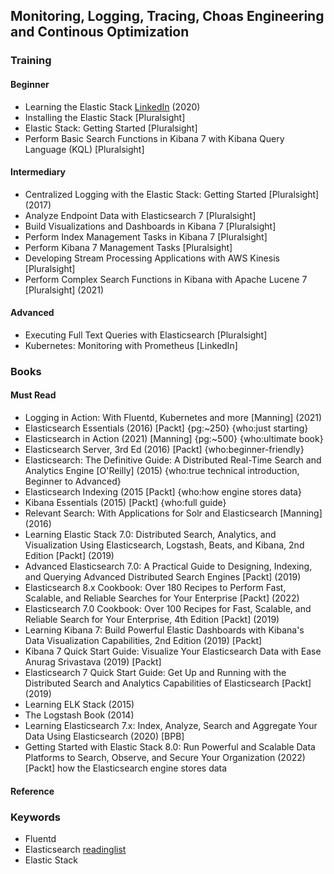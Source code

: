 ## Monitoring, Logging, Tracing, Choas Engineering and Continous Optimization

### Training
#### Beginner 
* Learning the Elastic Stack [LinkedIn](https://www.linkedin.com/learning/learning-the-elastic-stack-2?u=132179937) (2020)
* Installing the Elastic Stack [Pluralsight]
* Elastic Stack: Getting Started [Pluralsight]
* Perform Basic Search Functions in Kibana 7 with Kibana Query Language (KQL) [Pluralsight]

#### Intermediary
* Centralized Logging with the Elastic Stack: Getting Started [Pluralsight] (2017)
* Analyze Endpoint Data with Elasticsearch 7 [Pluralsight]
* Build Visualizations and Dashboards in Kibana 7 [Pluralsight]
* Perform Index Management Tasks in Kibana 7 [Pluralsight]
* Perform Kibana 7 Management Tasks [Pluralsight]
* Developing Stream Processing Applications with AWS Kinesis [Pluralsight]
* Perform Complex Search Functions in Kibana with Apache Lucene 7 [Pluralsight] (2021)

#### Advanced
* Executing Full Text Queries with Elasticsearch [Pluralsight] 
* Kubernetes: Monitoring with Prometheus [LinkedIn] 

### Books 
#### Must Read
* Logging in Action: With Fluentd, Kubernetes and more [Manning] (2021)
* Elasticsearch Essentials (2016) [Packt] {pg:~250} {who:just starting}
* Elasticsearch in Action (2021) [Manning] {pg:~500} {who:ultimate book}
* Elasticsearch Server, 3rd Ed (2016) [Packt] {who:beginner-friendly}
* Elasticsearch: The Definitive Guide: A Distributed Real-Time Search and Analytics Engine [O'Reilly] (2015) {who:true technical introduction, Beginner to Advanced}
* Elasticsearch Indexing (2015 [Packt] {who:how engine stores data}
* Kibana Essentials (2015) [Packt] {who:full guide}
* Relevant Search: With Applications for Solr and Elasticsearch [Manning] (2016)
* Learning Elastic Stack 7.0: Distributed Search, Analytics, and Visualization Using Elasticsearch, Logstash, Beats, and Kibana, 2nd Edition [Packt] (2019)
* Advanced Elasticsearch 7.0: A Practical Guide to Designing, Indexing, and Querying Advanced Distributed Search Engines [Packt] (2019)
* Elasticsearch 8.x Cookbook: Over 180 Recipes to Perform Fast, Scalable, and Reliable Searches for Your Enterprise [Packt] (2022) 
* Elasticsearch 7.0 Cookbook: Over 100 Recipes for Fast, Scalable, and Reliable Search for Your Enterprise, 4th Edition [Packt] (2019) 
* Learning Kibana 7: Build Powerful Elastic Dashboards with Kibana's Data Visualization Capabilities, 2nd Edition (2019) [Packt]
* Kibana 7 Quick Start Guide: Visualize Your Elasticsearch Data with Ease Anurag Srivastava (2019) [Packt]
* Elasticsearch 7 Quick Start Guide: Get Up and Running with the Distributed Search and Analytics Capabilities of Elasticsearch [Packt] (2019)
* Learning ELK Stack (2015)
* The Logstash Book (2014) 
* Learning Elasticsearch 7.x: Index, Analyze, Search and Aggregate Your Data Using Elasticsearch (2020) [BPB]
* Getting Started with Elastic Stack 8.0: Run Powerful and Scalable Data Platforms to Search, Observe, and Secure Your Organization (2022) [Packt]
how the Elasticsearch engine stores data
#### Reference

### Keywords
* Fluentd
* Elasticsearch [readinglist](https://whatpixel.com/best-elasticsearch-books/)
* Elastic Stack

###
